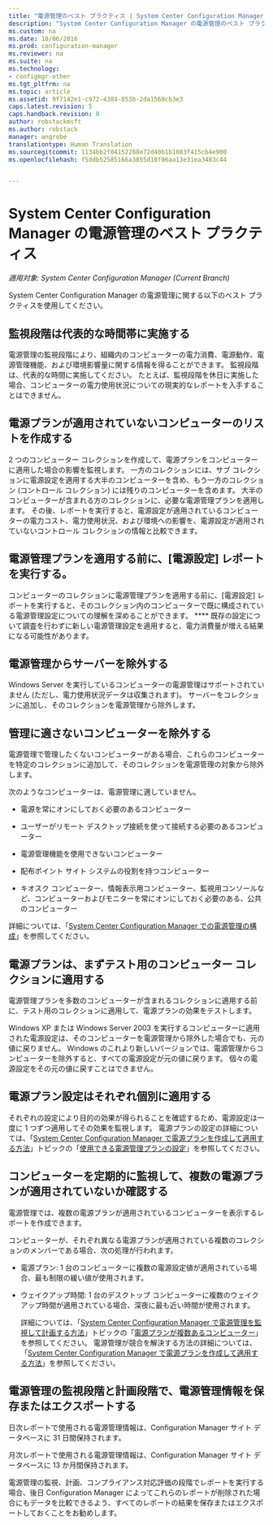 ```yaml
---
title: "電源管理のベスト プラクティス | System Center Configuration Manager"
description: "System Center Configuration Manager の電源管理のベスト プラクティスを示します。"
ms.custom: na
ms.date: 10/06/2016
ms.prod: configuration-manager
ms.reviewer: na
ms.suite: na
ms.technology:
- configmgr-other
ms.tgt_pltfrm: na
ms.topic: article
ms.assetid: 9f7142e1-c972-4384-853b-2da1568cb3e3
caps.latest.revision: 5
caps.handback.revision: 0
author: robstackmsft
ms.author: robstack
manager: angrobe
translationtype: Human Translation
ms.sourcegitcommit: 1134bb2f04152288e72d40b1b1083f415cb4e900
ms.openlocfilehash: f5ddb52585166a3855d18f06aa13e31ea3483c44


---
```

# <a name="best-practices-for-power-management-in-system-center-configuration-manager"></a>System Center Configuration Manager の電源管理のベスト プラクティス

*適用対象: System Center Configuration Manager (Current Branch)*

System Center Configuration Manager の電源管理に関する以下のベスト プラクティスを使用してください。  

## <a name="perform-the-monitoring-phase-at-a-representative-time"></a>監視段階は代表的な時間帯に実施する  
 電源管理の監視段階により、組織内のコンピューターの電力消費、電源動作、電源管理機能、および環境影響量に関する情報を得ることができます。 監視段階は、代表的な時間に実施してください。 たとえば、監視段階を休日に実施した場合、コンピューターの電力使用状況についての現実的なレポートを入手することはできません。  

## <a name="create-a-control-collection-of-computers-with-no-power-plans-applied"></a>電源プランが適用されていないコンピューターのリストを作成する  
 2 つのコンピューター コレクションを作成して、電源プランをコンピューターに適用した場合の影響を監視します。 一方のコレクションには、サブ コレクションに電源設定を適用する大半のコンピューターを含め、もう一方のコレクション (コントロール コレクション) には残りのコンピューターを含めます。 大半のコンピューターが含まれる方のコレクションに、必要な電源管理プランを適用します。 その後、レポートを実行すると、電源設定が適用されているコンピューターの電力コスト、電力使用状況、および環境への影響を、電源設定が適用されていないコントロール コレクションの情報と比較できます。  

## <a name="run-the-power-settings-report-before-you-apply-a-power-management-plan"></a>電源管理プランを適用する前に、[電源設定] レポートを実行する。  
 コンピューターのコレクションに電源管理プランを適用する前に、[電源設定] レポートを実行すると、そのコレクション内のコンピューターで既に構成されている電源管理設定についての理解を深めることができます。 **** 既存の設定について調査を行わずに新しい電源管理設定を適用すると、電力消費量が増える結果になる可能性があります。  

## <a name="exclude-servers-from-power-management"></a>電源管理からサーバーを除外する  
 Windows Server を実行しているコンピューターの電源管理はサポートされていません (ただし、電力使用状況データは収集されます)。 サーバーをコレクションに追加し、そのコレクションを電源管理から除外します。  

## <a name="exclude-computers-that-you-do-not-want-to-manage"></a>管理に適さないコンピューターを除外する  
 電源管理で管理したくないコンピューターがある場合、これらのコンピューターを特定のコレクションに追加して、そのコレクションを電源管理の対象から除外します。  

 次のようなコンピューターは、電源管理に適していません。  

-   電源を常にオンにしておく必要のあるコンピューター  

-   ユーザーがリモート デスクトップ接続を使って接続する必要のあるコンピューター  

-   電源管理機能を使用できないコンピューター  

-   配布ポイント サイト システムの役割を持つコンピューター  

-   キオスク コンピューター、情報表示用コンピューター、監視用コンソールなど、コンピューターおよびモニターを常にオンにしておく必要のある、公共のコンピューター  

 詳細については、「[System Center Configuration Manager での電源管理の構成](../../../../core/clients/manage/power/configuring-power-management.md)」を参照してください。  

## <a name="first-apply-power-plans-to-a-test-collection-of-computers"></a>電源プランは、まずテスト用のコンピューター コレクションに適用する  
 電源管理プランを多数のコンピューターが含まれるコレクションに適用する前に、テスト用のコレクションに適用して、電源プランの効果をテストします。  

 Windows XP または Windows Server 2003 を実行するコンピューターに適用された電源設定は、そのコンピューターを電源管理から除外した場合でも、元の値に戻りません。 Windows のこれより新しいバージョンでは、電源管理からコンピューターを除外すると、すべての電源設定が元の値に戻ります。 個々の電源設定をその元の値に戻すことはできません。  

## <a name="apply-power-plan-settings-individually"></a>電源プラン設定はそれぞれ個別に適用する  
 それぞれの設定により目的の効果が得られることを確認するため、電源設定は一度に 1 つずつ適用してその効果を監視します。 電源プランの設定の詳細については、「[System Center Configuration Manager で電源プランを作成して適用する方法](../../../../core/clients/manage/power/create-and-apply-power-plans.md)」トピックの「[使用できる電源管理プランの設定](../../../../core/clients/manage/power/create-and-apply-power-plans.md#BKMK_Plans)」を参照してください。  

## <a name="regularly-monitor-computers-to-see-if-they-have-multiple-power-plans-applied"></a>コンピューターを定期的に監視して、複数の電源プランが適用されていないか確認する  
 電源管理では、複数の電源プランが適用されているコンピューターを表示するレポートを作成できます。  

 コンピューターが、それぞれ異なる電源プランが適用されている複数のコレクションのメンバーである場合、次の処理が行われます。  

-   電源プラン: 1 台のコンピューターに複数の電源設定値が適用されている場合、最も制限の緩い値が使用されます。  

-   ウェイクアップ時間: 1 台のデスクトップ コンピューターに複数のウェイクアップ時間が適用されている場合、深夜に最も近い時間が使用されます。  

     詳細については、「[System Center Configuration Manager で電源管理を監視して計画する方法](../../../../core/clients/manage/power/monitor-and-plan-for-power-management.md)」トピックの「[電源プランが複数あるコンピューター](../../../../core/clients/manage/power/monitor-and-plan-for-power-management.md#BKMK_Multiple)」を参照してください。 電源管理が競合を解決する方法の詳細については、「[System Center Configuration Manager で電源プランを作成して適用する方法](../../../../core/clients/manage/power/create-and-apply-power-plans.md)」を参照してください。  

## <a name="save-or-export-power-management-information-during-the-monitoring-and-planning-phase-of-power-management"></a>電源管理の監視段階と計画段階で、電源管理情報を保存またはエクスポートする  
 日次レポートで使用される電源管理情報は、Configuration Manager サイト データベースに 31 日間保持されます。  

 月次レポートで使用される電源管理情報は、Configuration Manager サイト データベースに 13 か月間保持されます。  

 電源管理の監視、計画、コンプライアンス対応評価の段階でレポートを実行する場合、後日 Configuration Manager によってこれらのレポートが削除された場合にもデータを比較できるよう、すべてのレポートの結果を保存またはエクスポートしておくことをお勧めします。  



<!--HONumber=Nov16_HO1-->


